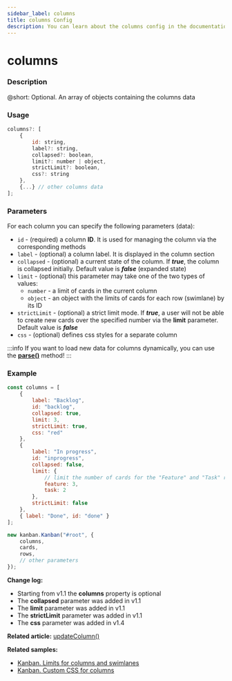 ```yaml
---
sidebar_label: columns
title: columns Config
description: You can learn about the columns config in the documentation of the DHTMLX JavaScript Kanban library. Browse developer guides and API reference, try out code examples and live demos, and download a free 30-day evaluation version of DHTMLX Kanban.
---
```


# columns

### Description

@short: Optional. An array of objects containing the columns data

### Usage

~~~jsx {}
columns?: [
	{
		id: string,
		label?: string,
		collapsed?: boolean,
		limit?: number | object,
		strictLimit?: boolean,
		css?: string
	},
	{...} // other columns data
];
~~~

### Parameters

For each column you can specify the following parameters (data):

- `id` - (required) a column **ID**. It is used for managing the column via the corresponding methods 
- `label` - (optional) a column label. It is displayed in the column section
- `collapsed` - (optional) a current state of the column. If ***true***, the column is collapsed initially. Default value is ***false*** (expanded state)
- `limit` - (optional) this parameter may take one of the two types of values:
	- `number` - a limit of cards in the current column
	- `object` - an object with the limits of cards for each row (swimlane) by its ID
- `strictLimit` - (optional) a strict limit mode. If ***true***, a user will not be able to create new cards over the specified number via the **limit** parameter. Default value is ***false*** 
- `css` - (optional) defines css styles for a separate column

:::info
If you want to load new data for columns dynamically, you can use the [**parse()**](../../methods/js_kanban_parse_method) method!
:::

### Example

~~~jsx {1-22,25}
const columns = [
	{ 
		label: "Backlog", 
		id: "backlog",
		collapsed: true,
		limit: 3,
		strictLimit: true,
		css: "red" 
	},
	{ 
		label: "In progress", 
		id: "inprogress",
		collapsed: false,
		limit: {
			// limit the number of cards for the "Feature" and "Task" rows of the "In progress" column
			feature: 3, 
			task: 2
		},
		strictLimit: false
	},
	{ label: "Done", id: "done" }
];

new kanban.Kanban("#root", {
	columns,
	cards,
	rows,
	// other parameters
});
~~~

**Change log:**
- Starting from v1.1 the **columns** property is optional
- The **collapsed** parameter was added in v1.1
- The **limit** parameter was added in v1.1
- The **strictLimit** parameter was added in v1.1
- The **css** parameter was added in v1.4

**Related article:** [updateColumn()](api/methods/js_kanban_updatecolumn_method.md)

**Related samples:** 
- [Kanban. Limits for columns and swimlanes](https://snippet.dhtmlx.com/2blo6hx8)
- [Kanban. Custom CSS for columns](https://snippet.dhtmlx.com/2w9h9bi8)